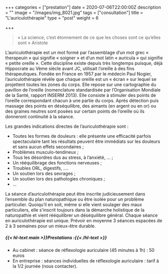 +++
categories = ["prestation"]
date = 2020-07-06T22:00:00Z
description = ""
image = "/images/img_8021.jpg"
tags = ["consultation"]
title = "L'auriculothérapie"
type = "post"
weight = 6

+++
> « La science, c’est étonnement de ce que les choses sont ce qu’elles sont » Aristote

 L’auriculothérapie est un mot formé par l’assemblage d’un mot grec « therapeuin » qui signifie « soigner » et d’un mot latin « auricula » qui signifie « petite oreille ». Cette discipline existe depuis très longtemps puisque, déjà Hippocrate au Vème siècle avant JC, utilisait l’oreille à des fins thérapeutiques. Fondée en France en 1957 par le médecin Paul Nogier, l’auriculothérapie révèle que chaque oreille est un « écran » sur lequel se projettent toutes les zones du corps. Elle repose sur une cartographie du pavillon de l’oreille (nomenclature standardisée par l’Organisation Mondiale de la Santé, rapport INSERM 2013). Elle consiste à stimuler des points de l’oreille correspondant chacun à une partie du corps. Après détection puis massage des points en déséquilibre, des aimants (en argent ou en or) ou des graines neutres sont posées sur certain points de l’oreille où ils donneront continuité à la séance.

Les grandes indications directes de l’auriculothérapie sont :

* Toutes les formes de douleurs : elle présente une
  efficacité parfois spectaculaire tant les résultats
  peuvent être immédiats sur les douleurs et sans aucun
  effets secondaires ;
* Problèmes musculo-tendineux ;
* Tous les désordres dus au stress, à l’anxiété, ... ;
* Un rééquilibrage des fonctions nerveuses ;
* Troubles ORL, digestifs, ....
* Un soutien lors des sevrages ;
* Un soutien lors des pathologies chroniques ;
* ...

La séance d’auriculothérapie peut être inscrite judicieusement dans l’ensemble du plan naturopathique ou être isolée pour un problème particulier. Quoiqu’il en soit, même si elle vient soulager des maux particuliers, elle s'inscrit toujours dans la démarche holistique de la naturopathie et vient rééquilibrer un déséquilibre général. Chaque séance en auriculothérapie est unique. Prévoir en moyenne 3 séances espacées de 2 à 3 semaines pour un mieux-être durable. 

##### {{< hl-text main >}}Prestations :{{< /hl-text >}}

* Au cabinet : séance de réflexologie auriculaire (45 minutes à 1h) : 50 euros
* En entreprise : séances individuelles de réflexologie auriculaire : tarif à la 1/2 journée (nous
  contacter).